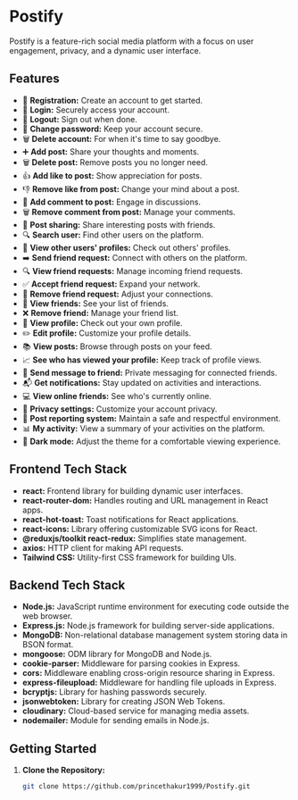 # Postify

Postify is a feature-rich social media platform with a focus on user engagement, privacy, and a dynamic user interface.

## Features

- 📝 **Registration:** Create an account to get started.
- 🔑 **Login:** Securely access your account.
- 🚪 **Logout:** Sign out when done.
- 🔄 **Change password:** Keep your account secure.
- 🗑️ **Delete account:** For when it's time to say goodbye.
- ➕ **Add post:** Share your thoughts and moments.
- 🗑️ **Delete post:** Remove posts you no longer need.
- 👍 **Add like to post:** Show appreciation for posts.
- 👎 **Remove like from post:** Change your mind about a post.
- 💬 **Add comment to post:** Engage in discussions.
- 🗑️ **Remove comment from post:** Manage your comments.
- 🔄 **Post sharing:** Share interesting posts with friends.
- 🔍 **Search user:** Find other users on the platform.
- 👥 **View other users' profiles:** Check out others' profiles.
- ➡️ **Send friend request:** Connect with others on the platform.
- 🔍 **View friend requests:** Manage incoming friend requests.
- ✅ **Accept friend request:** Expand your network.
- 🚫 **Remove friend request:** Adjust your connections.
- 👥 **View friends:** See your list of friends.
- ❌ **Remove friend:** Manage your friend list.
- 👀 **View profile:** Check out your own profile.
- ✏️ **Edit profile:** Customize your profile details.
- 📚 **View posts:** Browse through posts on your feed.
- 📈 **See who has viewed your profile:** Keep track of profile views.
- 💬 **Send message to friend:** Private messaging for connected friends.
- 📬 **Get notifications:** Stay updated on activities and interactions.
- 💻 **View online friends:** See who's currently online.
- 🔐 **Privacy settings:** Customize your account privacy.
- 🚨 **Post reporting system:** Maintain a safe and respectful environment.
- 📊 **My activity:** View a summary of your activities on the platform.
- 🌙 **Dark mode:** Adjust the theme for a comfortable viewing experience.

## Frontend Tech Stack

- **react:** Frontend library for building dynamic user interfaces.
- **react-router-dom:** Handles routing and URL management in React apps.
- **react-hot-toast:** Toast notifications for React applications.
- **react-icons:** Library offering customizable SVG icons for React.
- **@reduxjs/toolkit react-redux:** Simplifies state management.
- **axios:** HTTP client for making API requests.
- **Tailwind CSS:** Utility-first CSS framework for building UIs.

## Backend Tech Stack

- **Node.js:** JavaScript runtime environment for executing code outside the web browser.
- **Express.js:** Node.js framework for building server-side applications.
- **MongoDB:** Non-relational database management system storing data in BSON format.
- **mongoose:** ODM library for MongoDB and Node.js.
- **cookie-parser:** Middleware for parsing cookies in Express.
- **cors:** Middleware enabling cross-origin resource sharing in Express.
- **express-fileupload:** Middleware for handling file uploads in Express.
- **bcryptjs:** Library for hashing passwords securely.
- **jsonwebtoken:** Library for creating JSON Web Tokens.
- **cloudinary:** Cloud-based service for managing media assets.
- **nodemailer:** Module for sending emails in Node.js.

## Getting Started

1. **Clone the Repository:**
   ```bash
   git clone https://github.com/princethakur1999/Postify.git
   ```
